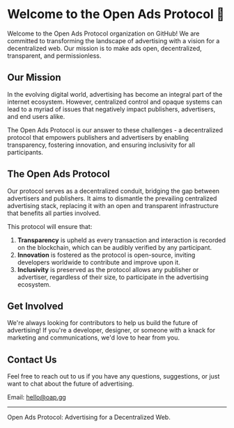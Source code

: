 # Welcome to the Open Ads Protocol 👋

Welcome to the Open Ads Protocol organization on GitHub! We are committed to transforming the landscape of advertising with a vision for a decentralized web. Our mission is to make ads open, decentralized, transparent, and permissionless.

## Our Mission

In the evolving digital world, advertising has become an integral part of the internet ecosystem. However, centralized control and opaque systems can lead to a myriad of issues that negatively impact publishers, advertisers, and end users alike.

The Open Ads Protocol is our answer to these challenges - a decentralized protocol that empowers publishers and advertisers by enabling transparency, fostering innovation, and ensuring inclusivity for all participants.

## The Open Ads Protocol

Our protocol serves as a decentralized conduit, bridging the gap between advertisers and publishers. It aims to dismantle the prevailing centralized advertising stack, replacing it with an open and transparent infrastructure that benefits all parties involved.

This protocol will ensure that:

1. **Transparency** is upheld as every transaction and interaction is recorded on the blockchain, which can be audibly verified by any participant.
2. **Innovation** is fostered as the protocol is open-source, inviting developers worldwide to contribute and improve upon it.
3. **Inclusivity** is preserved as the protocol allows any publisher or advertiser, regardless of their size, to participate in the advertising ecosystem.

## Get Involved

We're always looking for contributors to help us build the future of advertising! If you're a developer, designer, or someone with a knack for marketing and communications, we'd love to hear from you.

## Contact Us

Feel free to reach out to us if you have any questions, suggestions, or just want to chat about the future of advertising.

Email: hello@oap.gg

---

Open Ads Protocol: Advertising for a Decentralized Web.
